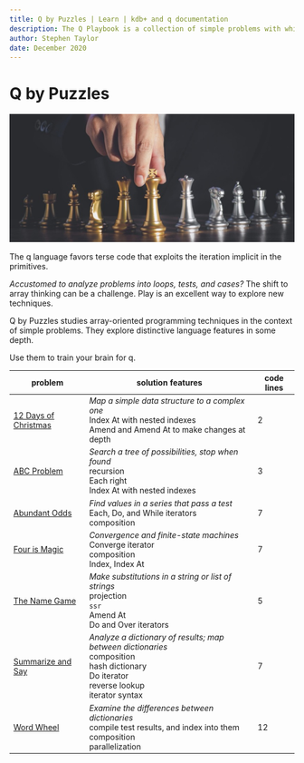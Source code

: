 ```yaml
---
title: Q by Puzzles | Learn | kdb+ and q documentation
description: The Q Playbook is a collection of simple problems with which to study features of the q language
author: Stephen Taylor
date: December 2020
---
```

# Q by Puzzles

![Play chess](../../img/alamy/2C9PF21.jpg)

The q language favors terse code that exploits the iteration implicit in the primitives. 

_Accustomed to analyze problems into loops, tests, and cases?_
The shift to array thinking can be a challenge. 
Play is an excellent way to explore new techniques. 

Q by Puzzles studies array-oriented programming techniques in the context of simple problems.
They explore distinctive language features in some depth.

Use them to train your brain for q. 

problem | solution features | code lines
--------|-------------------|-----------
[12 Days of Christmas](xmas-days.md) | _Map a simple data structure to a complex one_<br>Index At with nested indexes<br>Amend and Amend At to make changes at depth | 2
[ABC Problem](abc-problem.md) | _Search a tree of possibilities, stop when found_<br>recursion<br>Each right<br>Index At with nested indexes | 3
[Abundant Odds](abundant-odds.md) | _Find values in a series that pass a test_<br>Each, Do, and While iterators<br>composition | 7
[Four is Magic](four-magic.md) | _Convergence and finite-state machines_<br>Converge iterator<br>composition<br>Index, Index At | 7
[The Name Game](name-game.md) | _Make substitutions in a string or list of strings_<br>projection<br>`ssr`<br>Amend At<br>Do and Over iterators | 5
[Summarize and Say](sum-say.md) | _Analyze a dictionary of results; map between dictionaries_<br>composition<br>hash dictionary<br>Do iterator<br>reverse lookup<br>iterator syntax | 7
[Word Wheel](word-wheel.md) | _Examine the differences between dictionaries_<br>compile test results, and index into them<br>composition<br>parallelization | 12